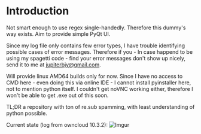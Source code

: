# Introduction

Not smart enough to use regex single-handedly. Therefore this dummy's way exists. Aim to provide simple PyQt UI.

Since my log file only contains few error types, I have trouble identifying possible cases of error messages. Therefore if you - In case happend to be using my spagetti code - find your error messages don't show up nicely, send it to me at <jupiterbjy@gmail.com>.

Will provide linux AMD64 builds only for now. Since I have no access to CMD here - even doing this via online IDE - I cannot install pyinstaller here, not to mention python itself. I couldn't get noVNC working either, therefore I won't be able to get .exe out of this soon.

TL;DR a repository with ton of re.sub spamming, with least understanding of python possible.

Current state (log from owncloud 10.3.2): 
![Imgur](https://i.imgur.com/6xz6NpN.png)
